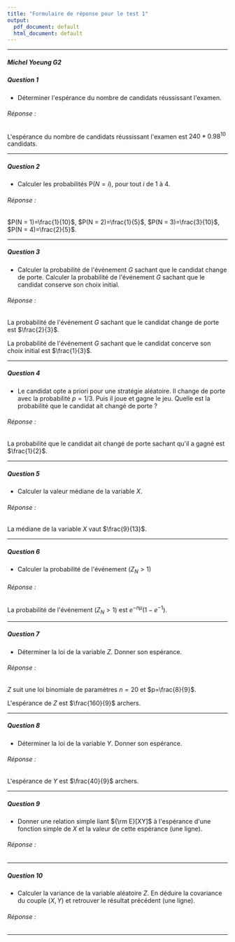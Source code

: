 ```yaml
---
title: "Formulaire de réponse pour le test 1"
output:
  pdf_document: default
  html_document: default
---
```


** **

##### Michel Yoeung G2



##### Question 1

* Déterminer l'espérance du nombre de candidats réussissant l'examen.

###### Réponse : 
L'espérance du nombre de candidats réussissant l'examen est $240*0.98^{10}$ candidats.

** **

##### Question 2

* Calculer les probabilités P($N = i$), pour tout $i$ de 1 à 4.  

###### Réponse : 
$P(N = 1)=\frac{1}{10}$, $P(N = 2)=\frac{1}{5}$, $P(N = 3)=\frac{3}{10}$, $P(N = 4)=\frac{2}{5}$.

** **

##### Question 3

* Calculer la probabilité de l'événement $G$ sachant que le candidat change de porte. Calculer la probabilité de l'événement $G$ sachant que le candidat conserve son choix initial.

###### Réponse : 
La probabilité de l'événement $G$ sachant que le candidat change de porte est $\frac{2}{3}$.

La probabilité de l'événement $G$ sachant que le candidat concerve son choix initial est $\frac{1}{3}$.

** **

##### Question 4

* Le candidat opte a priori pour une stratégie aléatoire. Il change de porte avec la probabilité $p = 1/3$. Puis il joue et gagne le jeu. Quelle est la probabilité que le candidat ait changé de porte ?   

###### Réponse : 
La probabilité que le candidat ait changé de porte sachant qu'il a gagné est $\frac{1}{2}$.

** **

##### Question 5

* Calculer la valeur médiane de la variable $X$.  

###### Réponse : 
La médiane de la variable $X$ vaut $\frac{9}{13}$.

** **


##### Question 6

* Calculer la probabilité de l'événement $(Z_N > 1)$  

###### Réponse : 
La probabilité de l'événement $(Z_N > 1)$ est $e^{-n\mu}(1-e^{-1})$.

** **


##### Question 7

* Déterminer la loi de la variable $Z$. Donner son espérance.


###### Réponse : 
$Z$ suit une loi binomiale de paramètres $n=20$ et $p=\frac{8}{9}$.

L'espérance de $Z$ est $\frac{160}{9}$ archers.

** ** 


##### Question 8

* Déterminer la loi de la variable $Y$. Donner son espérance.

###### Réponse : 
L'espérance de $Y$ est $\frac{40}{9}$ archers.

** **


##### Question 9

* Donner une relation simple liant ${\rm E}[XY]$ à l'espérance d'une fonction simple de $X$ et la valeur de cette espérance (une ligne). 

###### Réponse : 

** **

##### Question 10

* Calculer la variance de la variable aléatoire $Z$. En déduire la covariance du couple $(X,Y)$ et retrouver le résultat précédent (une ligne). 
   
###### Réponse : 


** ** 


